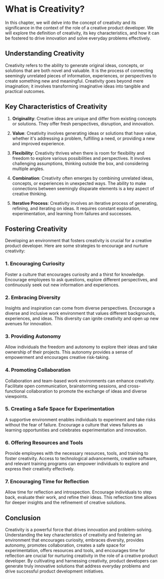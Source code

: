 # What is Creativity?

In this chapter, we will delve into the concept of creativity and its significance in the context of the role of a creative product developer. We will explore the definition of creativity, its key characteristics, and how it can be fostered to drive innovation and solve everyday problems effectively.

## Understanding Creativity

Creativity refers to the ability to generate original ideas, concepts, or solutions that are both novel and valuable. It is the process of connecting seemingly unrelated pieces of information, experiences, or perspectives to create something new and meaningful. Creativity goes beyond mere imagination; it involves transforming imaginative ideas into tangible and practical outcomes.

## Key Characteristics of Creativity

1. **Originality**: Creative ideas are unique and differ from existing concepts or solutions. They offer fresh perspectives, disruption, and innovation.
    
2. **Value**: Creativity involves generating ideas or solutions that have value, whether it's addressing a problem, fulfilling a need, or providing a new and improved experience.
    
3. **Flexibility**: Creativity thrives when there is room for flexibility and freedom to explore various possibilities and perspectives. It involves challenging assumptions, thinking outside the box, and considering multiple angles.
    
4. **Combination**: Creativity often emerges by combining unrelated ideas, concepts, or experiences in unexpected ways. The ability to make connections between seemingly disparate elements is a key aspect of creative thinking.
    
5. **Iterative Process**: Creativity involves an iterative process of generating, refining, and iterating on ideas. It requires constant exploration, experimentation, and learning from failures and successes.
    

## Fostering Creativity

Developing an environment that fosters creativity is crucial for a creative product developer. Here are some strategies to encourage and nurture creativity:

### 1\. Encouraging Curiosity

Foster a culture that encourages curiosity and a thirst for knowledge. Encourage employees to ask questions, explore different perspectives, and continuously seek out new information and experiences.

### 2\. Embracing Diversity

Insights and inspiration can come from diverse perspectives. Encourage a diverse and inclusive work environment that values different backgrounds, experiences, and ideas. This diversity can ignite creativity and open up new avenues for innovation.

### 3\. Providing Autonomy

Allow individuals the freedom and autonomy to explore their ideas and take ownership of their projects. This autonomy provides a sense of empowerment and encourages creative risk-taking.

### 4\. Promoting Collaboration

Collaboration and team-based work environments can enhance creativity. Facilitate open communication, brainstorming sessions, and cross-functional collaboration to promote the exchange of ideas and diverse viewpoints.

### 5\. Creating a Safe Space for Experimentation

A supportive environment enables individuals to experiment and take risks without the fear of failure. Encourage a culture that views failures as learning opportunities and celebrates experimentation and innovation.

### 6\. Offering Resources and Tools

Provide employees with the necessary resources, tools, and training to foster creativity. Access to technological advancements, creative software, and relevant training programs can empower individuals to explore and express their creativity effectively.

### 7\. Encouraging Time for Reflection

Allow time for reflection and introspection. Encourage individuals to step back, evaluate their work, and refine their ideas. This reflection time allows for deeper insights and the refinement of creative solutions.

## Conclusion

Creativity is a powerful force that drives innovation and problem-solving. Understanding the key characteristics of creativity and fostering an environment that encourages curiosity, embraces diversity, provides autonomy, promotes collaboration, creates a safe space for experimentation, offers resources and tools, and encourages time for reflection are crucial for nurturing creativity in the role of a creative product developer. By cultivating and harnessing creativity, product developers can generate truly innovative solutions that address everyday problems and drive successful product development initiatives.
